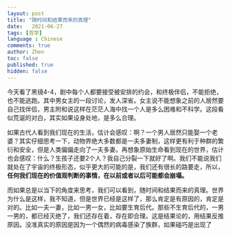 ```yaml
---
layout: post
title: "随时间和结果而来的真理"
date:   2021-06-27
tags: [哲学]
language : Chinese
comments: true
author: Zhen
toc: false
published: true
hidden: false
---
```

今天看了黑镜4-4，剧中每个人都要接受被安排的约会，和终极伴侣，不能拒绝，也不能逃跑。其中男女主的一段讨论，发人深省。女主说不能想象之前的人居然要自己找伴侣，男主附和说这样在茫茫人海中找一个人是多么困难和不科学。这段看似荒诞的对白，其实如果设身处地，是多么合理。

如果古代人看到我们现在的生活，估计会感叹：啊？一个男人居然只能娶一个老婆？其实仔细思考一下，动物界绝大多数都是一夫多妻制，这样更有利于种群的繁衍和安全，但是人类偏偏走向了一夫多妻。再想象原始生命看到现在的世界，估计也会感叹：什么？生孩子还要2个人？我自己分裂一下就好了啊。我们不能说我们就处在了宇宙的终极形态，似乎更大的可能的是，我们还有很长的路要走，所以，**任何我们现在的价值观判断的事情，在以前或者以后可能都会崩塌。**

而如果总是以当下的角度来思考，我们可以看到，随时间和结果而来的真理。世界为什么是这样，我不知道，但是世界已经是这样了，那么肯定是有原因的，肯定是对的。比如一夫一妻，比如一男一女，比如要生育后代。那些不生育后代的，一男一男的，都已经灭绝了，我们还存在着，存在即合理。这是结果论的，用结果反推原因。没准真实的原因是因为一个偶然的病毒感染了族群，如果碰巧是出现了
<!--stackedit_data:
eyJoaXN0b3J5IjpbLTIwMzM4MjA2ODRdfQ==
-->